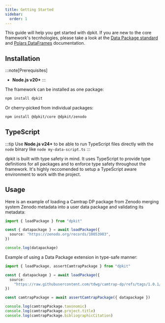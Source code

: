 ```yaml
---
title: Getting Started
sidebar:
  order: 1
---
```


This guide will help you get started with dpkit. If you are new to the core framework's tecnhologies, please take a look at the [Data Package standard](https://datapackage.org/) and [Polars DataFrames](https://pola-rs.github.io/polars) documentation.


## Installation

:::note[Prerequisites]
- **Node.js v20+**
:::

The framework can be installed as one package:

```bash
npm install dpkit
```

Or cherry-picked from individual packages:

```bash
npm install @dpkit/core @dpkit/zenodo
```

## TypeScript

:::tip
Use **Node.js v24+** to be able to run TypeScript files directly with the `node` binary like `node my-data-script.ts`
:::

dpkit is built with type safety in mind. It uses TypeScript to provide type definitions for all packages and to enforce type safety throughout the framework. It's highly reccomended to setup a TypeScript aware environment to work with the project.

## Usage

Here is an example of loading a Camtrap DP package from Zenodo merging system Zenodo metadata into a user data package and validating its metadata:

```ts
import { loadPackage } from "dpkit"

const { datapackage } = await loadPackage({
  source: "https://zenodo.org/records/10053903",
})

console.log(datapackage)
```

Example of using a Data Package extension in type-safe manner:

```ts
import { loadPackage, assertCamtrapPackage } from "dpkit"

const { datapackage } = await loadPackage({
  source:
    "https://raw.githubusercontent.com/tdwg/camtrap-dp/refs/tags/1.0.1/example/datapackage.json",
})

const camtrapPackage = await assertCamtrapPackage({ datapackage })

console.log(camtrapPackage.taxonomic)
console.log(camtrapPackage.project.title)
console.log(camtrapPackage.bibliographicCitation)
```
